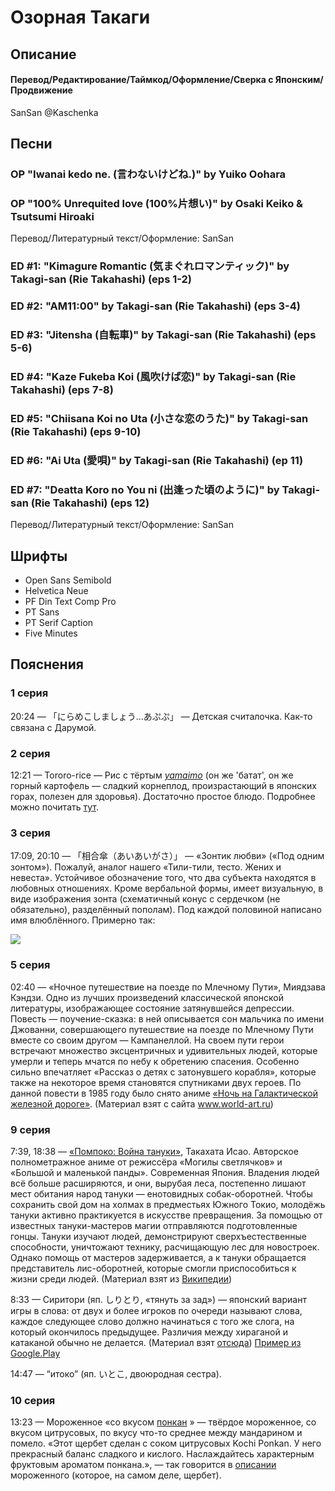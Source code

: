 # Озорная Такаги


## Описание

#### Перевод/Редактирование/Таймкод/Оформление/Сверка с Японским/Продвижение

SanSan @Kaschenka


## Песни

### OP "Iwanai kedo ne. (言わないけどね.)" by Yuiko Oohara
### OP "100% Unrequited love (100%片想い)" by Osaki Keiko & Tsutsumi Hiroaki

Перевод/Литературный текст/Оформление: SanSan

### ED #1: "Kimagure Romantic (気まぐれロマンティック)" by Takagi-san (Rie Takahashi) (eps 1-2)
### ED #2: "AM11:00" by Takagi-san (Rie Takahashi) (eps 3-4)
### ED #3: "Jitensha (自転車)" by Takagi-san (Rie Takahashi) (eps 5-6)
### ED #4: "Kaze Fukeba Koi (風吹けば恋)" by Takagi-san (Rie Takahashi) (eps 7-8)
### ED #5: "Chiisana Koi no Uta (小さな恋のうた)" by Takagi-san (Rie Takahashi) (eps 9-10)
### ED #6: "Ai Uta (愛唄)" by Takagi-san (Rie Takahashi) (ep 11)
### ED #7: "Deatta Koro no You ni (出逢った頃のように)" by Takagi-san (Rie Takahashi) (eps 12)

Перевод/Литературный текст/Оформление: SanSan


## Шрифты

- Open Sans Semibold
- Helvetica Neue
- PF Din Text Comp Pro
- PT Sans
- PT Serif Caption
- Five Minutes


## Пояснения

### 1 серия

20:24 — 「にらめこしましょう…あぷぷ」 — Детская считалочка. Как-то связана с Дарумой.

### 2 серия

12:21 — Tororo-rice — Рис с тёртым _[yamaimo](https://ru.wikipedia.org/wiki/%D0%AF%D0%BC%D1%81)_ (он же 'батат', он же горный картофель — сладкий корнеплод, произрастающий в японских горах, полезен для здоровья). Достаточно простое блюдо. Подробнее можно почитать [тут](https://origami-book.com/column/course-en/7789).

### 3 серия

17:09, 20:10 — 「相合傘（あいあいがさ）」 — «Зонтик любви» («Под одним зонтом»). Пожалуй, аналог нашего «Тили-тили, тесто. Жених и невеста». Устойчивое обозначение того, что два субъекта находятся в любовных отношениях. Кроме вербальной формы, имеет визуальную, в виде изображения зонта (схематичный конус с сердечком (не обязательно), разделённый пополам). Под каждой половиной написано имя влюблённого. Примерно так:
 
[<img src="http://dic.nicovideo.jp/oekaki/653296.png">](http://dic.nicovideo.jp/a/%E7%9B%B8%E5%90%88%E5%82%98)

### 5 серия

02:40 — «Ночное путешествие на поезде по Млечному Пути», Миядзава Кэндзи. Одно из лучших произведений классической японской литературы, изображающее состояние затянувшейся депрессии. Повесть — поучение-сказка: в ней описывается сон мальчика по имени Джованни, совершающего путешествие на поезде по Млечному Пути вместе со своим другом — Кампанеллой. На своем пути герои встречают множество эксцентричных и удивительных людей, которые умерли и теперь мчатся по небу к обретению спасения. Особенно сильно впечатляет «Рассказ о детях с затонувшего корабля», которые также на некоторое время становятся спутниками двух героев. По данной повести в 1985 году было снято аниме [«Ночь на Галактической железной дороге»](http://www.world-art.ru/animation/animation.php?id=4077). (Материал взят с сайта www.world-art.ru)

### 9 серия

7:39, 18:38 — [«Помпоко: Война тануки»](http://www.world-art.ru/animation/animation.php?id=75), Такахата Исао. Авторское полнометражное аниме от режиссёра «Могилы светлячков» и «Большой и маленькой панды». Современная Япония. Владения людей всё больше расширяются, и они, вырубая леса, постепенно лишают мест обитания народ тануки — енотовидных собак-оборотней. Чтобы сохранить свой дом на холмах в предместьях Южного Токио, молодёжь тануки активно практикуется в искусстве превращения. За помощью от известных тануки-мастеров магии отправляются подготовленные гонцы. Тануки изучают людей, демонстрируют сверхъестественные способности, уничтожают технику, расчищающую лес для новостроек. Однако помощь от мастеров задерживается, а к тануки обращается представитель лис-оборотней, которые смогли приспособиться к жизни среди людей. (Материал взят из [Википедии](https://ru.wikipedia.org/wiki/%D0%9F%D0%BE%D0%BC%D0%BF%D0%BE%D0%BA%D0%BE:_%D0%92%D0%BE%D0%B9%D0%BD%D0%B0_%D1%82%D0%B0%D0%BD%D1%83%D0%BA%D0%B8))

8:33 — Сиритори (яп. しりとり, «тянуть за зад») — японский вариант игры в слова: от двух и более игроков по очереди называют слова, каждое следующее слово должно начинаться с того же слога, на который окончилось предыдущее. Различия между хираганой и катаканой обычно не делается. (Материал взят [отсюда](https://dic.academic.ru/dic.nsf/ruwiki/260881)) [Пример из Google.Play](https://play.google.com/store/apps/details?id=com.baton.shiritorius&hl=en_US)

14:47 — “итоко” (яп. いとこ, двоюродная сестра).

### 10 серия

13:23 — Мороженное «cо вкусом [понкан](https://en.wikipedia.org/wiki/Ponkan) » — твёрдое мороженное, со вкусом цитрусовых, по вкусу что-то среднее между мандарином и помело. «Этот щербет сделан с соком цитрусовых Kochi Ponkan. У него прекрасный баланс сладкого и кислого. Наслаждайтесь характерным фруктовым ароматом понкана.», — так говорится в [описании](https://www.kochi-ice.net/item/ponkan-2/) мороженного (которое, на самом деле, щербет). 
